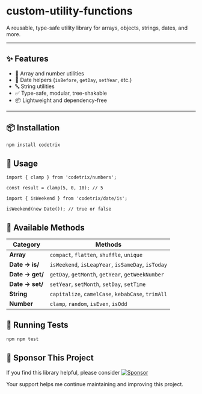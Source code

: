 # custom-utility-functions

A reusable, type-safe utility library for arrays, objects, strings, dates, and more.

---

## ✨ Features

- 🔢 Array and number utilities
- 📅 Date helpers (`isBefore`, `getDay`, `setYear`, etc.)
- 🔤 String utilities
- ✅ Type-safe, modular, tree-shakable
- 📦 Lightweight and dependency-free

---

## 📦 Installation

```bash
npm install codetrix

```

## 🔧 Usage

```
import { clamp } from 'codetrix/numbers';

const result = clamp(5, 0, 10); // 5

```

```
import { isWeekend } from 'codetrix/date/is';

isWeekend(new Date()); // true or false

```

## 🧰 Available Methods

| Category        | Methods                                           |
| --------------- | ------------------------------------------------- |
| **Array**       | `compact`, `flatten`, `shuffle`, `unique`         |
| **Date → is/**  | `isWeekend`, `isLeapYear`, `isSameDay`, `isToday` |
| **Date → get/** | `getDay`, `getMonth`, `getYear`, `getWeekNumber`  |
| **Date → set/** | `setYear`, `setMonth`, `setDay`, `setTime`        |
| **String**      | `capitalize`, `camelCase`, `kebabCase`, `trimAll` |
| **Number**      | `clamp`, `random`, `isEven`, `isOdd`              |

## 🧪 Running Tests

```bash
npm npm test

```

## 💖 Sponsor This Project

If you find this library helpful, please consider [![Sponsor](https://img.shields.io/badge/sponsor-%E2%9D%A4-lightgrey?logo=github)](https://github.com/sponsors/shivanshuJags)

Your support helps me continue maintaining and improving this project.
